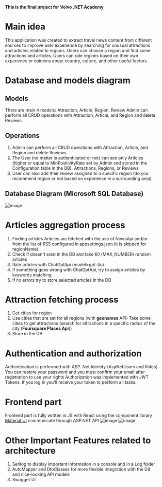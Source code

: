 __This is the final project for Volvo .NET Academy__

# Main idea
This application was created to extract travel news content from different sources to improve user experience by searching for unusual attractions and articles related to regions.
Users can choose a region and find some attractions and articles. Users can rate regions based on their own experience or opinions about country, culture, and other useful factors.

# Database and models diagram

## Models
There are main 4 models: Attraction, Article, Region, Review
Admin can perform all CRUD operations with Attraction, Article, and Region and delete Reviews

## Operations
1. Admin can perform all CRUD operations with Attraction, Article, and Region and delete Reviews
2. The User (no matter is authenticated or not) can see only Articles (higher or equal to MinPositivityRate set by Admin and stored in the Configuration table in the DB), Attractions, Regions, or Reviews
3. User can also add their review assigned to a specific region (do you recommend region or not based on experience in a surrounding area) 

## Database Diagram (Microsoft SQL Database)

![image](https://github.com/bnszky/CampGroupPlanner/assets/76440830/9d07cbb4-d4b2-4b21-aa07-dec8038a8648)

# Articles aggregation process
1. Finding articles
Articles are fetched with the use of NewsApi and/or from the list of RSS configured in appsettings.json (it is skipped for regionName).
2. Check if doesn't exist in the DB and take 60 (MAX_NUMBER) random articles
3. Rate articles with ChatGptApi (model=gpt-4o)
4. If something goes wrong with ChatGptApi, try to assign articles by keywords matching
5. If no errors try to store selected articles in the DB

# Attraction fetching process
1. Get cities for region
2. Use cities that are set for all regions (with __geonames__ API)
Take some cities to get attractions (search for attractions in a specific radius of the city (__Foursquare Places Api__))
3. Store in the DB

# Authentication and authorization
Authentication is performed with ASP .Net Identity (AspNetUsers and Roles)
You can restore your password and you must confirm your email after registration to use your rights
Authorization was implemented with JWT Tokens.
If you log in you'll receive your token to perform all tasks.

# Frontend part 
Frontend part is fully written in JS with React using the component library [Material UI](https://mui.com/material-ui/getting-started/)
communicate through ASP.NET API
![image](https://github.com/bnszky/CampGroupPlanner/assets/76440830/322cc6a4-c80f-4f47-9e29-d9043fb7cd91)
![image](https://github.com/bnszky/CampGroupPlanner/assets/76440830/fc73446b-f818-49b7-8334-7d197e6535e9)

# Other Important Features related to architecture
1. Serilog to display important information in a console and in a Log folder
2. AutoMapper and DtoClasses for more flexible integration with the DB and nice-looking API models
3. Swagger UI






